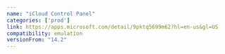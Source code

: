 ```yaml
---
name: "iCloud Control Panel"
categories: ['prod']
link: https://apps.microsoft.com/detail/9pktq5699m62?hl=en-us&gl=US
compatibility: emulation
versionFrom: "14.2"
---
```


